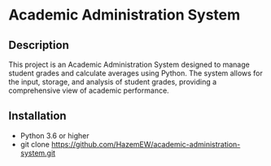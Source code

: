 # Academic Administration System

## Description
This project is an Academic Administration System designed to manage student grades and calculate averages using Python. The system allows for the input, storage, and analysis of student grades, providing a comprehensive view of academic performance.

## Installation
- Python 3.6 or higher
- git clone https://github.com/HazemEW/academic-administration-system.git
